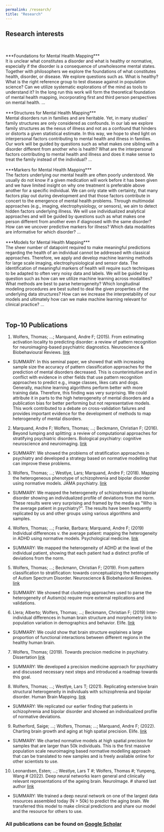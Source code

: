 ```yaml
---
permalink: /research/
title: "Research"
---
```


## Research interests
<br>
<br>
***Foundations for Mental Health Mapping***
<br>
It is unclear what constitutes a disorder and what is healthy or normative, especially if the disorder is a consequence of unwholesome mental states. Together with philosophers we explore the foundations of what constitutes health, disorder, or disease. We explore questions such as. What is healthy? What is the right reference group to test disease against in population science? Can we utilize systematic explorations of the mind as tools to understand it? In the long run this work will form the theoretical foundation of mental health mapping, incorporating first and third person perspectives on mental health. …
<br>
<br>
***Structures for Mental Health Mapping***
<br>
Mental disorders run in families and are heritable. Yet, in many studies’ family structures are only considered as confounds. In our lab we explore family structures as the nexus of illness and not as a confound that hinders or distorts a given statistical estimate. In this way, we hope to shed light on interpersonal factors contributing to mental health and illness in families. Our work will be guided by questions such as what makes one sibling with a disorder different from another who is health? What are the interpersonal factors contributing to mental health and illness and does it make sense to treat the family instead of the individual? …  
<br>
<br>
***Markers for Mental Health Mapping***
<br>
The factors underlying our mental health are often poorly understood. We usually do not know if a given medication will work before it has been given and we have limited insight on why one treatment is preferable above another for a specific individual. We can only state with certainty, that many factors play out during development and that those factors contribute in concert to the emergence of mental health problems. Through multimodal approaches (e.g., imaging, electrophysiology, or sensors), we aim to detect hidden factors underlying illness. We will use individualized analytical approaches and will be guided by questions such as what makes one person different from another even if diagnosed with the same disorder? How can we uncover predictive markers for illness? Which data modalities are informative for which disorder? ...
<br>
<br>
***Models for Mental Health Mapping***
<br>
The sheer number of datapoint required to make meaningful predictions regarding the health of an individual cannot be addressed with classical approaches. Therefore, we apply and develop machine learning methods for large scale imaging, electrophysiological and sensor data. The identification of meaningful markers of health will require such techniques to be adapted to often very noisy data and labels. We will be guided by question such as how can we utilize machine learning across modalities? What methods are best to parse heterogeneity? Which longitudinal modeling procedures are best suited to deal the given properties of the underlying data structures? How can we increase the interpretability of our models and ultimately how can we make machine learning relevant for clinical practice? …
<br>
<br>

## Top-10 Publications

1.	Wolfers, Thomas; …; Marquand, Andre F; (2015). From estimating activation locality to predicting disorder: a review of pattern recognition for neuroimaging-based psychiatric diagnostics. Neuroscience & Biobehavioural Reviews. [link](https://doi.org/10.1016/j.neubiorev.2015.08.001)
* SUMMARY: In this seminal paper, we showed that with increasing sample size the accuracy of pattern classification approaches for the prediction of mental disorders decreased. This is counterintuitive and in conflict with evidence in other fields that use pattern recognition approaches to predict e.g., image classes, likes cats and dogs. Generally, machine learning algorithms perform better with more training data. Therefore, this finding was very surprising. We could attribute it in parts to the high heterogeneity of mental disorders and a publication bias for better performing but not representative models. This work contributed to a debate on cross-validation failures and provides important evidence for the development of methods to map heterogeneity of mental disorders.
2.	Marquand, Andre F; Wolfers, Thomas; …; Beckmann, Christian F; (2016). Beyond lumping and splitting: a review of computational approaches for stratifying psychiatric disorders. Biological psychiatry: cognitive neuroscience and neuroimaging. [link](https://doi.org/10.1016/j.bpsc.2016.04.002)
* SUMMARY: We showed the problems of stratification approaches in psychiatry and developed a strategy based on normative modelling that can improve these problems.
3.	Wolfers, Thomas; …; Westlye, Lars; Marquand, Andre F; (2018). Mapping the heterogeneous phenotype of schizophrenia and bipolar disorder using normative models. JAMA psychiatry. [link](https://doi.org/10.1001/jamapsychiatry.2018.2467)
* SUMMARY: We mapped the heterogeneity of schizophrenia and bipolar disorder showing an individualized profile of deviations from the norm. These results were very surprising and framed by the media as "Who is the average patient in psychiatry?". The results have been frequently replicated by us and other groups using various algorithms and samples.
4.	Wolfers, Thomas; …; Franke, Barbara; Marquand, Andre F; (2019) Individual differences v. the average patient: mapping the heterogeneity in ADHD using normative models. Psychological medicine. [link](https://doi.org/10.1017/S0033291719000084)
* SUMMARY: We mapped the heterogeneity of ADHD at the level of the individual patient, showing that each patient had a distinct profile of deviations from the norm.
5.	Wolfers, Thomas; …; Beckmann, Christian F; (2019). From pattern classification to stratification: towards conceptualizing the heterogeneity of Autism Spectrum Disorder. Neuroscience & Biobehavioral Reviews. [link](https://doi.org/10.1016/j.neubiorev.2019.07.010)
* SUMMARY: We showed that clustering approaches used to parse the heterogeneity of Autism(s) require more external replications and validations.
6.	Llera; Alberto; Wolfers, Thomas; …; Beckmann, Christian F; (2019) Inter-individual differences in human brain structure and morphometry link to population variation in demographics and behavior. Elife. [link](https://doi.org/10.7554/eLife.44443.001)
* SUMMARY: We could show that brain structure explaines a large proportion of functional interactions between different regions in the healthy human brain.
7.	Wolfers, Thomas; (2019). Towards precision medicine in psychiatry. Dissertation [link](http://hdl.handle.net/2066/201200)
* SUMMARY: We developed a precision medicine approach for psychiatry and discussed necessary next steps and introduced a roadmap towards this goal.
8.	Wolfers, Thomas; …; Westlye, Lars T; (2021). Replicating extensive brain structural heterogeneity in individuals with schizophrenia and bipolar disorder. Human Brain Mapping. [link](https://doi.org/10.1101/2020.05.08.20095091)
* SUMMARY: We replicated our earlier finding that patients in schizophrenia and bipolar disorder and showed an individualized profile of normative deviations.
9.	Rutherford, Saige; …; Wolfers, Thomas; …; Marquand, Andre F; (2022). Charting brain growth and aging at high spatial precision. Elife. [link](https://doi.org/10.7554/eLife.72904)
* SUMMARY: We charted normative models at high spatial precision for samples that are larger than 50k individuals. This is the first massive population scale neuroimaging based normative modelling approach that can be translated to new samples and is freely available online for other scientists to use. 
10.	Leonardsen, Esten; …; Westlye, Lars T #; Wolfers, Thomas #; Yunpeng, Wang # (2022). Deep neural networks learn general and clinically relevant representations of the ageing brain. NeuroImage. # shared last author [link](https://doi.org/10.1101/2021.10.29.21265645)
* SUMMARY: We trained a deep neural network on one of the largest data resources assembled today (N > 50k) to predict the aging brain. We transferred this model to make clinical predictions and share our model and the resource for others to use.

### All publications can be found on [Google Scholar](https://scholar.google.com/citations?user=KJaA3sEAAAAJ&hl=nl)
